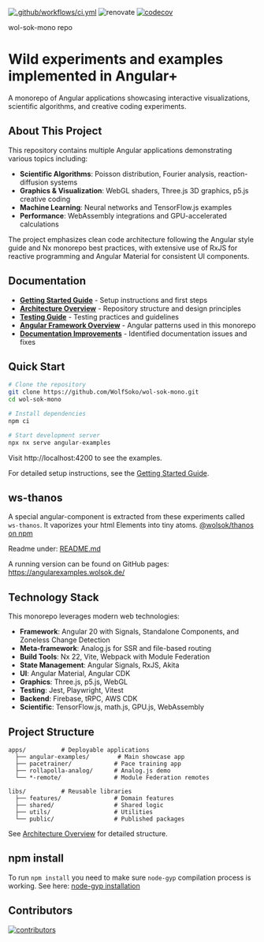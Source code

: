[![.github/workflows/ci.yml](https://github.com/WolfSoko/wol-sok-mono/actions/workflows/ci.yml/badge.svg)](https://github.com/WolfSoko/wol-sok-mono/actions/workflows/ci.yml)
![renovate](https://img.shields.io/badge/maintained%20with-renovate-blue?logo=renovatebot)
[![codecov](https://codecov.io/github/WolfSoko/wol-sok-mono/branch/main/graph/badge.svg?token=SYKFAX478R)](https://codecov.io/github/WolfSoko/wol-sok-mono)

wol-sok-mono repo

# Wild experiments and examples implemented in Angular+

A monorepo of Angular applications showcasing interactive visualizations, scientific algorithms, and creative coding experiments.

## About This Project

This repository contains multiple Angular applications demonstrating various topics including:
- **Scientific Algorithms**: Poisson distribution, Fourier analysis, reaction-diffusion systems
- **Graphics & Visualization**: WebGL shaders, Three.js 3D graphics, p5.js creative coding
- **Machine Learning**: Neural networks and TensorFlow.js examples
- **Performance**: WebAssembly integrations and GPU-accelerated calculations

The project emphasizes clean code architecture following the Angular style guide and Nx monorepo best practices, with extensive use of RxJS for reactive programming and Angular Material for consistent UI components.

## Documentation

- **[Getting Started Guide](./docs/GETTING_STARTED.md)** - Setup instructions and first steps
- **[Architecture Overview](./docs/ARCHITECTURE.md)** - Repository structure and design principles
- **[Testing Guide](./docs/TESTING.md)** - Testing practices and guidelines
- **[Angular Framework Overview](./docs/ANGULAR.md)** - Angular patterns used in this monorepo
- **[Documentation Improvements](./docs/IMPROVEMENTS.md)** - Identified documentation issues and fixes

## Quick Start

```bash
# Clone the repository
git clone https://github.com/WolfSoko/wol-sok-mono.git
cd wol-sok-mono

# Install dependencies
npm ci

# Start development server
npx nx serve angular-examples
```

Visit http://localhost:4200 to see the examples.

For detailed setup instructions, see the [Getting Started Guide](./docs/GETTING_STARTED.md).

## ws-thanos

A special angular-component is extracted from these experiments called `ws-thanos`. It vaporizes your html Elements into
tiny atoms.
[@wolsok/thanos on npm](https://www.npmjs.com/package/@wolsok/thanos)

Readme under: [README.md](./libs/public/ws-thanos/README.md)

A running version can be found on GitHub pages: https://angularexamples.wolsok.de/

## Technology Stack

This monorepo leverages modern web technologies:

- **Framework**: Angular 20 with Signals, Standalone Components, and Zoneless Change Detection
- **Meta-framework**: Analog.js for SSR and file-based routing
- **Build Tools**: Nx 22, Vite, Webpack with Module Federation
- **State Management**: Angular Signals, RxJS, Akita
- **UI**: Angular Material, Angular CDK
- **Graphics**: Three.js, p5.js, WebGL
- **Testing**: Jest, Playwright, Vitest
- **Backend**: Firebase, tRPC, AWS CDK
- **Scientific**: TensorFlow.js, math.js, GPU.js, WebAssembly

## Project Structure

```
apps/          # Deployable applications
  ├── angular-examples/        # Main showcase app
  ├── pacetrainer/            # Pace training app
  ├── rollapolla-analog/      # Analog.js demo
  └── *-remote/               # Module Federation remotes

libs/          # Reusable libraries
  ├── features/               # Domain features
  ├── shared/                 # Shared logic
  ├── utils/                  # Utilities
  └── public/                 # Published packages
```

See [Architecture Overview](./docs/ARCHITECTURE.md) for detailed structure.

## npm install

To run `npm install` you need to make sure `node-gyp` compilation process is working. See here: [node-gyp installation](https://github.com/nodejs/node-gyp#installation)

## Contributors

[![contributors](https://contrib.rocks/image?repo=WolfSoko/wol-sok-mono)](https://github.com/WolfSoko/wol-sok-mono/graphs/contributors)
